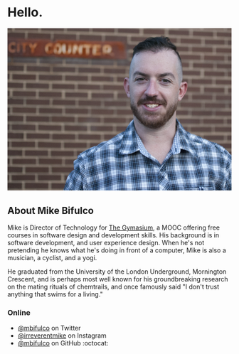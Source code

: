 # Hello.
![Mike Bifulco](./mike-bifulco-headshot-1.png)

## About Mike Bifulco
Mike is Director of Technology for [The Gymasium](http://www.thegymnasium.com), a MOOC offering free courses in software design and development skills.  His background is in software development, and user experience design.  When he's not pretending he knows what he's doing in front of a computer, Mike is also a musician, a cyclist, and a yogi.

He graduated from the University of the London Underground, Mornington Crescent, and is perhaps most well known for his groundbreaking research on the mating rituals of chemtrails, and once famously said "I don't trust anything that swims for a living."  

### Online
- [@mbifulco](http://twitter.com/mbifulco) on Twitter
- [@irreverentmike](http://instagram.com/irreverentmike) on Instagram
- [@mbifulco](http://github.com/mbifulco) on GitHub :octocat:
